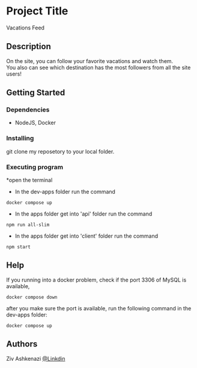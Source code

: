 # Project Title

Vacations Feed

## Description

On the site, you can follow your favorite vacations and watch them.<br>
You also can see which destination has the most followers from all the site users! 

## Getting Started

### Dependencies

* NodeJS, Docker

### Installing

git clone my reposetory to your local folder.

### Executing program

*open the terminal
* In the dev-apps folder run the command
```
docker compose up
```
* In the apps folder get into 'api' folder run the command
```
npm run all-slim
```
* In the apps folder get into 'client' folder run the command
```
npm start
```

## Help

If you running into a docker problem, check if the port 3306 of MySQL is available,
```
docker compose down 
```
after you make sure the port is available, run the following command in the dev-apps folder: 
```
docker compose up 
```

## Authors

Ziv Ashkenazi 
[@Linkdin](https://www.linkedin.com/in/ziv-ashkenazi-a75899223/details/skills/)

